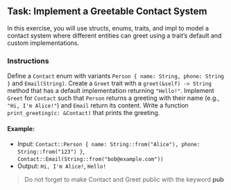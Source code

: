 ## Task: Implement a Greetable Contact System

In this exercise, you will use structs, enums, traits, and impl to model a contact system where different entities can greet using a trait’s default and custom implementations.

### Instructions

Define a `Contact` enum with variants `Person { name: String, phone: String }` and `Email(String)`. Create a `Greet` trait with a `greet(&self) -> String` method that has a default implementation returning `"Hello!"`. Implement `Greet` for `Contact` such that `Person` returns a greeting with their name (e.g., `"Hi, I'm Alice!"`) and `Email` return its content. Write a function `print_greeting(c: &Contact)` that prints the greeting.

#### Example:
- Input: `Contact::Person { name: String::from("Alice"), phone: String::from("123") }`, `Contact::Email(String::from("bob@example.com"))`
- Output: `Hi, I'm Alice!`, `Hello!`

> Do not forget to make Contact and Greet public with the keyword **pub**
